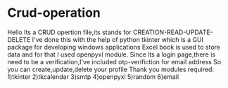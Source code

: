 # Crud-operation
Hello
Its a CRUD opertion file,its stands for CREATION-READ-UPDATE-DELETE
I've done this with the help of python tkinter which is a GUI package for developing windows applications
Excel book is used to store data and for that I used openpyxl module.
Since its a login page,there is need to be a verification,I've included otp-verifiction for email address
So you can create,update,delete your profile
Thank you
modules required:
1)tkinter
2)tkcalendar
3)smtp
4)openpyxl
5)random
6)email
